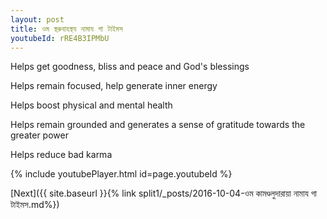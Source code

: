 ```yaml
---
layout: post
title: ওম স্থরুবাহস্থয নামায গা টাইমস
youtubeId: rRE4B3IPMbU
---
```

 
 
Helps get goodness, bliss and peace and God's blessings
 
Helps remain focused, help generate inner energy 
 
Helps boost physical and mental health 
 
Helps remain grounded and generates a sense of gratitude towards the greater power 
 
Helps reduce bad karma
 
 
 
 


{% include youtubePlayer.html id=page.youtubeId %}
 
[Next]({{ site.baseurl }}{% link  split1/_posts/2016-10-04-ওম কামণ্ডলুদারায়া নামায গা টাইমস.md%})
 
